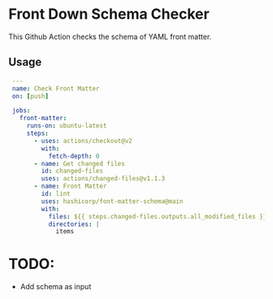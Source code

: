# Front Down Schema Checker

This Github Action checks the schema of YAML front matter.

## Usage

```yaml
 ---
 name: Check Front Matter
 on: [push]

 jobs:
   front-matter:
     runs-on: ubuntu-latest
     steps:
       - uses: actions/checkout@v2
         with:
           fetch-depth: 0
       - name: Get changed files
         id: changed-files
         uses: actions/changed-files@v1.1.3
       - name: Front Matter
         id: lint
         uses: hashicorp/font-matter-schema@main
         with:
           files: ${{ steps.changed-files.outputs.all_modified_files }}
           directories: |
             items
```

# TODO:

+ Add schema as input

